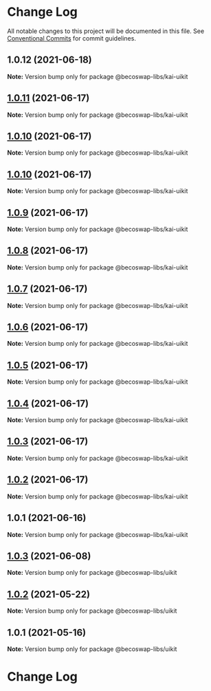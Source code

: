 # Change Log

All notable changes to this project will be documented in this file.
See [Conventional Commits](https://conventionalcommits.org) for commit guidelines.

## 1.0.12 (2021-06-18)

**Note:** Version bump only for package @becoswap-libs/kai-uikit





## [1.0.11](https://github.com/becoswap/kai-becoswap-toolkit/tree/master/packages/becoswap-uikit/compare/@becoswap-libs/kai-uikit@1.0.10...@becoswap-libs/kai-uikit@1.0.11) (2021-06-17)

**Note:** Version bump only for package @becoswap-libs/kai-uikit





## [1.0.10](https://github.com/becoswap/kai-becoswap-toolkit/tree/master/packages/becoswap-uikit/compare/@becoswap-libs/kai-uikit@1.0.10...@becoswap-libs/kai-uikit@1.0.10) (2021-06-17)

**Note:** Version bump only for package @becoswap-libs/kai-uikit





## [1.0.10](https://github.com/becoswap/kai-becoswap-toolkit/tree/master/packages/becoswap-uikit/compare/@becoswap-libs/kai-uikit@1.0.9...@becoswap-libs/kai-uikit@1.0.10) (2021-06-17)

**Note:** Version bump only for package @becoswap-libs/kai-uikit





## [1.0.9](https://github.com/becoswap/kai-becoswap-toolkit/tree/master/packages/becoswap-uikit/compare/@becoswap-libs/kai-uikit@1.0.8...@becoswap-libs/kai-uikit@1.0.9) (2021-06-17)

**Note:** Version bump only for package @becoswap-libs/kai-uikit





## [1.0.8](https://github.com/becoswap/kai-becoswap-toolkit/tree/master/packages/becoswap-uikit/compare/@becoswap-libs/kai-uikit@1.0.6...@becoswap-libs/kai-uikit@1.0.8) (2021-06-17)

**Note:** Version bump only for package @becoswap-libs/kai-uikit





## [1.0.7](https://github.com/becoswap/kai-becoswap-toolkit/tree/master/packages/becoswap-uikit/compare/@becoswap-libs/kai-uikit@1.0.6...@becoswap-libs/kai-uikit@1.0.7) (2021-06-17)

**Note:** Version bump only for package @becoswap-libs/kai-uikit





## [1.0.6](https://github.com/becoswap/kai-becoswap-toolkit/tree/master/packages/becoswap-uikit/compare/@becoswap-libs/kai-uikit@1.0.4...@becoswap-libs/kai-uikit@1.0.6) (2021-06-17)

**Note:** Version bump only for package @becoswap-libs/kai-uikit





## [1.0.5](https://github.com/becoswap/kai-becoswap-toolkit/tree/master/packages/becoswap-uikit/compare/@becoswap-libs/kai-uikit@1.0.4...@becoswap-libs/kai-uikit@1.0.5) (2021-06-17)

**Note:** Version bump only for package @becoswap-libs/kai-uikit





## [1.0.4](https://github.com/becoswap/kai-becoswap-toolkit/tree/master/packages/becoswap-uikit/compare/@becoswap-libs/kai-uikit@1.0.2...@becoswap-libs/kai-uikit@1.0.4) (2021-06-17)

**Note:** Version bump only for package @becoswap-libs/kai-uikit





## [1.0.3](https://github.com/becoswap/kai-becoswap-toolkit/tree/master/packages/becoswap-uikit/compare/@becoswap-libs/kai-uikit@1.0.2...@becoswap-libs/kai-uikit@1.0.3) (2021-06-17)

**Note:** Version bump only for package @becoswap-libs/kai-uikit





## [1.0.2](https://github.com/becoswap/kai-becoswap-toolkit/tree/master/packages/becoswap-uikit/compare/@becoswap-libs/kai-uikit@1.0.1...@becoswap-libs/kai-uikit@1.0.2) (2021-06-17)

**Note:** Version bump only for package @becoswap-libs/kai-uikit





## 1.0.1 (2021-06-16)

**Note:** Version bump only for package @becoswap-libs/kai-uikit





## [1.0.3](https://github.com/becoswap/becoswap-toolkit/tree/master/packages/becoswap-uikit/compare/@becoswap-libs/uikit@1.0.2...@becoswap-libs/uikit@1.0.3) (2021-06-08)

**Note:** Version bump only for package @becoswap-libs/uikit





## [1.0.2](https://github.com/becoswap/becoswap-toolkit/tree/master/packages/becoswap-uikit/compare/@becoswap-libs/uikit@1.0.1...@becoswap-libs/uikit@1.0.2) (2021-05-22)

**Note:** Version bump only for package @becoswap-libs/uikit





## 1.0.1 (2021-05-16)

**Note:** Version bump only for package @becoswap-libs/uikit





# Change Log
